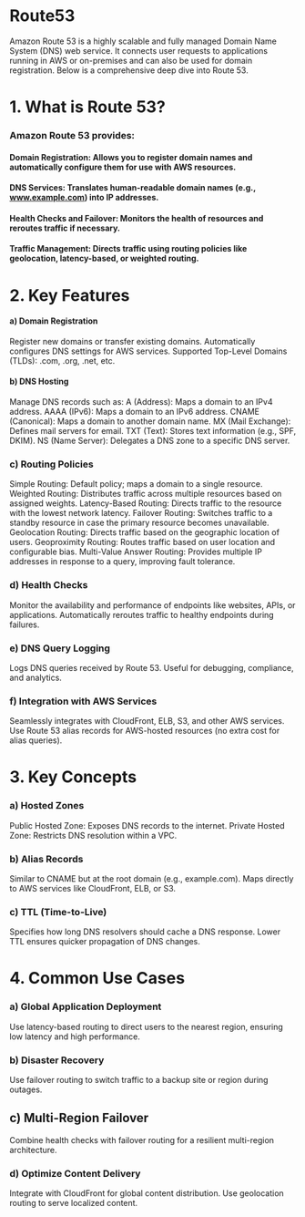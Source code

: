 # Route53
Amazon Route 53 is a highly scalable and fully managed Domain Name System (DNS) web service. It connects user requests to applications running in AWS or on-premises and can also be used for domain registration. Below is a comprehensive deep dive into Route 53.

# 1. What is Route 53?
### Amazon Route 53 provides:
#### Domain Registration: Allows you to register domain names and automatically configure them for use with AWS resources.
#### DNS Services: Translates human-readable domain names (e.g., www.example.com) into IP addresses.
#### Health Checks and Failover: Monitors the health of resources and reroutes traffic if necessary.
#### Traffic Management: Directs traffic using routing policies like geolocation, latency-based, or weighted routing.
# 2. Key Features
#### a) Domain Registration
Register new domains or transfer existing domains.
Automatically configures DNS settings for AWS services.
Supported Top-Level Domains (TLDs): .com, .org, .net, etc.
#### b) DNS Hosting
Manage DNS records such as:
A (Address): Maps a domain to an IPv4 address.
AAAA (IPv6): Maps a domain to an IPv6 address.
CNAME (Canonical): Maps a domain to another domain name.
MX (Mail Exchange): Defines mail servers for email.
TXT (Text): Stores text information (e.g., SPF, DKIM).
NS (Name Server): Delegates a DNS zone to a specific DNS server.
### c) Routing Policies
Simple Routing:
Default policy; maps a domain to a single resource.
Weighted Routing:
Distributes traffic across multiple resources based on assigned weights.
Latency-Based Routing:
Directs traffic to the resource with the lowest network latency.
Failover Routing:
Switches traffic to a standby resource in case the primary resource becomes unavailable.
Geolocation Routing:
Directs traffic based on the geographic location of users.
Geoproximity Routing:
Routes traffic based on user location and configurable bias.
Multi-Value Answer Routing:
Provides multiple IP addresses in response to a query, improving fault tolerance.
### d) Health Checks
Monitor the availability and performance of endpoints like websites, APIs, or applications.
Automatically reroutes traffic to healthy endpoints during failures.
### e) DNS Query Logging
Logs DNS queries received by Route 53.
Useful for debugging, compliance, and analytics.
### f) Integration with AWS Services
Seamlessly integrates with CloudFront, ELB, S3, and other AWS services.
Use Route 53 alias records for AWS-hosted resources (no extra cost for alias queries).
# 3. Key Concepts
### a) Hosted Zones
Public Hosted Zone: Exposes DNS records to the internet.
Private Hosted Zone: Restricts DNS resolution within a VPC.
### b) Alias Records
Similar to CNAME but at the root domain (e.g., example.com).
Maps directly to AWS services like CloudFront, ELB, or S3.
### c) TTL (Time-to-Live)
Specifies how long DNS resolvers should cache a DNS response.
Lower TTL ensures quicker propagation of DNS changes.

# 4. Common Use Cases
### a) Global Application Deployment
Use latency-based routing to direct users to the nearest region, ensuring low latency and high performance.
### b) Disaster Recovery
Use failover routing to switch traffic to a backup site or region during outages.
## c) Multi-Region Failover
Combine health checks with failover routing for a resilient multi-region architecture.
### d) Optimize Content Delivery
Integrate with CloudFront for global content distribution.
Use geolocation routing to serve localized content.
